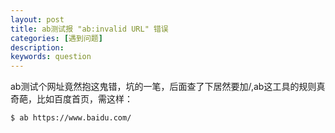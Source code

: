 ```yaml
---
layout: post
title: ab测试报 "ab:invalid URL" 错误
categories: [遇到问题]
description:
keywords: question
---
```


ab测试个网址竟然抱这鬼错，坑的一笔，后面查了下居然要加/,ab这工具的规则真奇葩，比如百度首页，需这样：
```
$ ab https://www.baidu.com/
```

